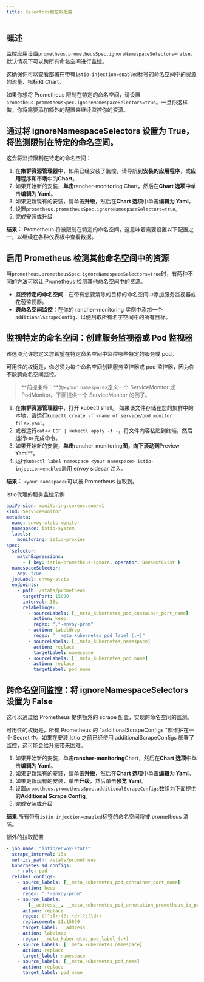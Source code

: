 ```yaml
---
title: Selectors和拉取配置
---
```


## 概述

监控应用设置`prometheus.prometheusSpec.ignoreNamespaceSelectors=false`，默认情况下可以跨所有命名空间进行监控。

这确保你可以查看部署在带有`istio-injection=enabled`标签的命名空间中的资源的流量、指标和 Chart。

如果你想将 Prometheus 限制在特定的命名空间，请设置`prometheus.prometheusSpec.ignoreNamespaceSelectors=true`。一旦你这样做，你将需要添加额外的配置来继续监控你的资源。

## 通过将 ignoreNamespaceSelectors 设置为 True，将监测限制在特定的命名空间。

这会将监控限制在特定的命名空间：

1. 在**集群资源管理器**中，如果已经安装了监控，请导航到**安装的应用程序**，或**应用程序和市场**中的**Chart**。
1. 如果开始新的安装，**单击**rancher-monitoring Chart，然后在**Chart 选项中**单击**编辑为 Yaml**。
1. 如果更新现有的安装，请单击**升级**，然后在**Chart 选项**中单击**编辑为 Yaml**。
1. 设置`prometheus.prometheusSpec.ignoreNamespaceSelectors=true`。
1. 完成安装或升级

**结果：** Prometheus 将被限制在特定的命名空间，这意味着需要设置以下配置之一，以继续在各种仪表板中查看数据。

## 启用 Prometheus 检测其他命名空间中的资源

当`prometheus.prometheusSpec.ignoreNamespaceSelectors=true`时，有两种不同的方法可以让 Prometheus 检测其他命名空间中的资源。

- **监控特定的命名空间**：在带有您要清除的目标的命名空间中添加服务监视器或花苞监视器。
- **跨命名空间监控**：在你的 rancher-monitoring 实例中添加一个`additionalScrapeConfig`，以便刮取所有名字空间中的所有目标。

## 监视特定的命名空间：创建服务监视器或 Pod 监视器

该选项允许您定义您希望在特定命名空间中监控哪些特定的服务或 pod。

可用性的权衡是，你必须为每个命名空间创建服务监控器或 pod 监控器，因为你不能跨命名空间监控。

> **前提条件：**为`<your namespace>`定义一个 ServiceMonitor 或 PodMonitor。下面提供一个 ServiceMonitor 的例子。

1. 在**集群资源管理器**中，打开 kubectl shell。
   如果该文件存储在您的集群中的本地，请运行`kubectl create -f <name of service/pod monitor file>.yaml`。
1. 或者运行`cat<< EOF | kubectl apply -f -`，将文件内容粘贴到终端，然后运行`EOF`完成命令。
1. 如果开始新的安装，**单击**rancher-monitoring**图，向下滚动到**Preview Yaml\*\*。
1. 运行`kubectl label namespace <your namespace> istio-injection=enabled`启用 envoy sidecar 注入。

**结果：** `<your namespace>`可以被 Prometheus 拉取到。

<figcaption>Istio代理的服务监控示例</figcaption>

```yaml
apiVersion: monitoring.coreos.com/v1
kind: ServiceMonitor
metadata:
  name: envoy-stats-monitor
  namespace: istio-system
  labels:
    monitoring: istio-proxies
spec:
  selector:
    matchExpressions:
      - { key: istio-prometheus-ignore, operator: DoesNotExist }
  namespaceSelector:
    any: true
  jobLabel: envoy-stats
  endpoints:
    - path: /stats/prometheus
      targetPort: 15090
      interval: 15s
      relabelings:
        - sourceLabels: [__meta_kubernetes_pod_container_port_name]
          action: keep
          regex: ".*-envoy-prom"
        - action: labeldrop
          regex: "__meta_kubernetes_pod_label_(.+)"
        - sourceLabels: [__meta_kubernetes_namespace]
          action: replace
          targetLabel: namespace
        - sourceLabels: [__meta_kubernetes_pod_name]
          action: replace
          targetLabel: pod_name
```

## 跨命名空间监控：将 ignoreNamespaceSelectors 设置为 False

这可以通过给 Prometheus 提供额外的 scrape 配置，实现跨命名空间的监测。

可用性的权衡是，所有 Prometheus 的 "additionalScrapeConfigs "都维护在一个 Secret 中。如果在安装 Istio 之前已经使用 additionalScrapeConfigs 部署了监控，这可能会给升级带来困难。

1. 如果开始新的安装，单击**rancher-monitoring**Chart，然后在**Chart 选项中**单击**编辑为 Yaml**。
1. 如果更新现有的安装，请单击**升级**，然后在**Chart 选项**中单击**编辑为 Yaml**。
1. 如果更新现有的安装，单击**升级**，然后单击**预览 Yaml**。
1. 设置`prometheus.prometheusSpec.additionalScrapeConfigs`数组为下面提供的**Additional Scrape Config**。
1. 完成安装或升级

**结果**:所有带有`istio-injection=enabled`标签的命名空间将被 prometheus 清除。

<figcaption>额外的拉取配置</figcaption>

```yaml
- job_name: "istio/envoy-stats"
  scrape_interval: 15s
  metrics_path: /stats/prometheus
  kubernetes_sd_configs:
    - role: pod
  relabel_configs:
    - source_labels: [__meta_kubernetes_pod_container_port_name]
      action: keep
      regex: ".*-envoy-prom"
    - source_labels:
        [__address__, __meta_kubernetes_pod_annotation_prometheus_io_port]
      action: replace
      regex: ([^:]+)(?::\d+)?;(\d+)
      replacement: $1:15090
      target_label: __address__
    - action: labelmap
      regex: __meta_kubernetes_pod_label_(.+)
    - source_labels: [__meta_kubernetes_namespace]
      action: replace
      target_label: namespace
    - source_labels: [__meta_kubernetes_pod_name]
      action: replace
      target_label: pod_name
```
